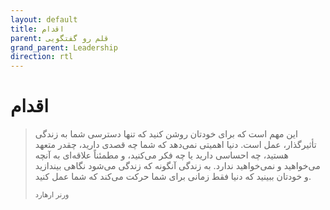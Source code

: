```yaml
---
layout: default
title: اقدام
parent: قلم رو گفتگویی
grand_parent: Leadership
direction: rtl
---
```


# اقدام
 > این مهم است که برای خودتان روشن کنید که تنها دسترسی شما به زندگی تأثیرگذار، عمل است. دنیا اهمیتی نمی‌دهد که شما چه قصدی دارید، چقدر متعهد هستید، چه احساسی دارید یا چه فکر می‌کنید، و مطمئناً علاقه‌ای به آنچه می‌خواهید و نمی‌خواهید ندارد. به زندگی آنگونه که زندگی می‌شود نگاهی بیندازید و خودتان ببینید که دنیا فقط زمانی برای شما حرکت می‌کند که شما عمل کنید.
>
> <sub>ورنر ارهارد</sub>
